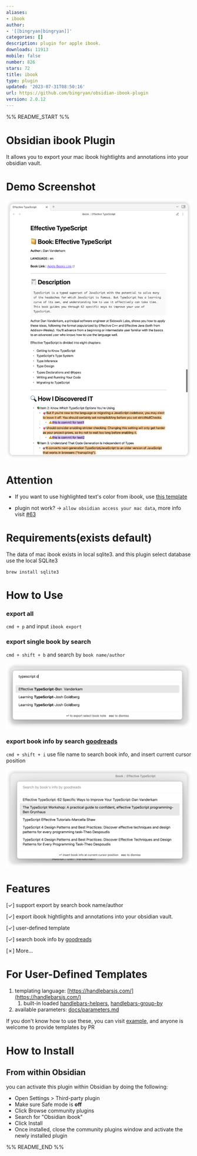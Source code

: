 ```yaml
---
aliases:
- ibook
author:
- '[[bingryan|bingryan]]'
categories: []
description: plugin for apple ibook.
downloads: 11913
mobile: false
number: 826
stars: 72
title: ibook
type: plugin
updated: '2023-07-31T08:50:16'
url: https://github.com/bingryan/obsidian-ibook-plugin
version: 2.0.12
---
```


%% README_START %%

# Obsidian ibook Plugin

It allows you to export your mac ibook hightlights and annotations into your obsidian vault.

# Demo Screenshot

![](https://raw.githubusercontent.com/bingryan/obsidian-ibook-plugin/HEAD/docs/images/screenshot-5.png)

# Attention

- If you want to use highlighted text's color from ibook, use  [this template](https://github.com/bingryan/obsidian-ibook-plugin/blob/master/docs/example.md#ibook-selected-colors)

- plugin not work? -> `allow obsidian access your mac data`, more info visit [#63](https://github.com/bingryan/obsidian-ibook-plugin/issues/63)

# Requirements(exists default)

The data of mac ibook exists in local sqlite3. and this plugin select database use the local SQLite3

```shell
brew install sqlite3
```

# How to Use

### export all

`cmd + p` and input `ibook export`

### export single book by search

`cmd + shift + b` and search by `book name/author`

![](https://raw.githubusercontent.com/bingryan/obsidian-ibook-plugin/HEAD/docs/images/screenshot-3.png)

### export book info by search [goodreads](https://www.goodreads.com/)

`cmd + shift + i` use file name to search book info, and insert current cursor position

![](https://raw.githubusercontent.com/bingryan/obsidian-ibook-plugin/HEAD/docs/images/screenshot-4.png)

# Features

[✓] support export by search book name/author

[✓] export ibook hightlights and annotations into your obsidian vault.

[✓] user-defined template

[✓] search book info by [goodreads](https://www.goodreads.com/)

[✗] More...

# For User-Defined Templates

1. templating language: [https://handlebarsjs.com/](https://handlebarsjs.com/)
   1. built-in loaded [handlebars-helpers](https://github.com/helpers/handlebars-helpers), [handlebars-group-by](https://github.com/shannonmoeller/handlebars-group-by)
2. available parameters: [docs/parameters.md](docs/parameters.md)

If you don't know how to use these, you can visit [example](docs/example.md), and anyone is welcome to provide templates by PR

# How to Install
## From within Obsidian

you can activate this plugin within Obsidian by doing the following:

- Open Settings > Third-party plugin
- Make sure Safe mode is **off**
- Click Browse community plugins
- Search for "Obsidian ibook"
- Click Install
- Once installed, close the community plugins window and activate the newly installed plugin


%% README_END %%